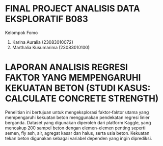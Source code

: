 # FINAL PROJECT ANALISIS DATA EKSPLORATIF B083
Kelompok Fomo 
1. Karina Auralia (23083010072)
2. Marthalia Kusumarima (23083010100)

# LAPORAN ANALISIS REGRESI FAKTOR YANG MEMPENGARUHI KEKUATAN BETON (STUDI KASUS: CALCULATE CONCRETE STRENGTH)
Penelitian ini bertujuan untuk mengeksplorasi faktor-faktor utama yang mempengaruhi kekuatan beton menggunakan pendekatan regresi linier berganda. Dataset yang digunakan diperoleh dari platform Kaggle, yang mencakup 200 sampel beton dengan elemen-elemen penting seperti semen, fly ash, air, agregat kasar dan halus, serta usia beton. Kekuatan tekan beton digunakan sebagai variabel dependen yang ingin diprediksi. 
